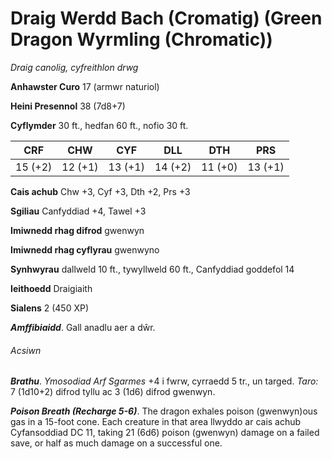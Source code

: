 # Draig Werdd Bach (Cromatig) (Green Dragon Wyrmling (Chromatic))

*Draig canolig, cyfreithlon drwg*

**Anhawster Curo** 17 (armwr naturiol)

**Heini Presennol** 38 (7d8+7)

**Cyflymder** 30 ft., hedfan 60 ft., nofio 30 ft.

| CRF     | CHW     | CYF     | DLL     | DTH     | PRS     |
|---------|---------|---------|---------|---------|---------|
| 15 (+2) | 12 (+1) | 13 (+1) | 14 (+2) | 11 (+0) | 13 (+1) |

**Cais achub** Chw +3, Cyf +3, Dth +2, Prs +3

**Sgiliau** Canfyddiad +4, Tawel +3

**Imiwnedd rhag difrod** gwenwyn

**Imiwnedd rhag cyflyrau** gwenwyno

**Synhwyrau** dallweld 10 ft., tywyllweld 60 ft., Canfyddiad goddefol 14

**Ieithoedd** Draigiaith

**Sialens** 2 (450 XP)

***Amffibiaidd***. Gall anadlu aer a dŵr.

###### Acsiwn

***Brathu***. *Ymosodiad Arf Sgarmes* +4 i fwrw, cyrraedd 5 tr., un targed. *Taro:* 7 (1d10+2) difrod tyllu ac 3 (1d6) difrod gwenwyn.

***Poison Breath (Recharge 5-6)***. The dragon exhales poison (gwenwyn)ous gas in a 15-foot cone. Each creature in that area llwyddo ar cais achub Cyfansoddiad DC 11, taking 21 (6d6) poison (gwenwyn) damage on a failed save, or half as much damage on a successful one.
